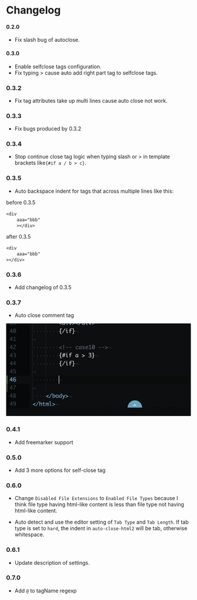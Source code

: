 # Changelog

#### 0.2.0
- Fix slash bug of autoclose.

#### 0.3.0
- Enable selfclose tags configuration.
- Fix typing > cause auto add right part tag to selfclose tags.

### 0.3.2
- Fix tag attributes take up multi lines cause auto close not work.

### 0.3.3
- Fix bugs produced by 0.3.2

### 0.3.4
- Stop continue close tag logic when typing slash or > in template brackets like`{#if a / b > c}`.

### 0.3.5
- Auto backspace indent for tags that across multiple lines like this:

before 0.3.5
```
<div
    aaa="bbb"
    ></div>
```
after 0.3.5
```
<div
    aaa="bbb"
></div>
```

### 0.3.6
- Add changelog of 0.3.5


### 0.3.7
- Auto close comment tag

![A screenshot of 0.3.7](https://raw.githubusercontent.com/yubaoquan/yubaoquan.github.io/master/images/auto-close-html2-demo/commentDemo.gif)

### 0.4.1
- Add freemarker support

### 0.5.0
- Add 3 more options for self-close tag

### 0.6.0
- Change `Disabled File Extensions` to `Enabled File Types` because I think file type having html-like content is less than file type not having html-like content.

- Auto detect and use the editor setting of `Tab Type` and `Tab Length`. If tab type is set to `hard`, the indent in `auto-close-html2` will be tab, otherwise whitespace.

### 0.6.1
- Update description of settings.

### 0.7.0
- Add `@` to tagName regexp
